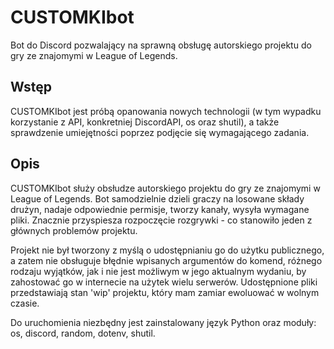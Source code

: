 # CUSTOMKIbot
Bot do Discord pozwalający na sprawną obsługę autorskiego projektu do gry ze znajomymi w League of Legends.
## Wstęp
CUSTOMKIbot jest próbą opanowania nowych technologii (w tym wypadku korzystanie z API, konkretniej DiscordAPI, os oraz shutil), a także sprawdzenie umiejętności poprzez podjęcie się wymagającego zadania.

## Opis
CUSTOMKIbot służy obsłudze autorskiego projektu do gry ze znajomymi w League of Legends. Bot samodzielnie dzieli graczy na losowane składy drużyn, nadaje odpowiednie permisje, tworzy kanały, wysyła wymagane pliki. Znacznie przyspiesza rozpoczęcie rozgrywki - co stanowiło jeden z głównych problemów projektu.

Projekt nie był tworzony z myślą o udostępnianiu go do użytku publicznego, a zatem nie obsługuje błędnie wpisanych argumentów do komend, różnego rodzaju wyjątków, jak i nie jest możliwym w jego aktualnym wydaniu, by zahostować go w internecie na użytek wielu serwerów. Udostępnione pliki przedstawiają stan 'wip' projektu, który mam zamiar ewoluować w wolnym czasie.

Do uruchomienia niezbędny jest zainstalowany język Python oraz moduły: os, discord, random, dotenv, shutil.

